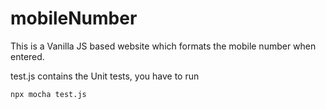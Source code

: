 # mobileNumber
This is a Vanilla JS based website which formats the mobile number when entered. 

test.js contains the Unit tests, you have to run 

`npx mocha test.js`

